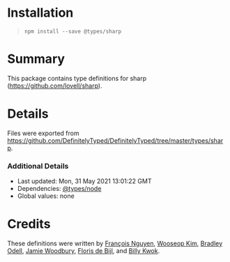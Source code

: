 # Installation
> `npm install --save @types/sharp`

# Summary
This package contains type definitions for sharp (https://github.com/lovell/sharp).

# Details
Files were exported from https://github.com/DefinitelyTyped/DefinitelyTyped/tree/master/types/sharp.

### Additional Details
 * Last updated: Mon, 31 May 2021 13:01:22 GMT
 * Dependencies: [@types/node](https://npmjs.com/package/@types/node)
 * Global values: none

# Credits
These definitions were written by [François Nguyen](https://github.com/lith-light-g), [Wooseop Kim](https://github.com/wooseopkim), [Bradley Odell](https://github.com/BTOdell), [Jamie Woodbury](https://github.com/JamieWoodbury), [Floris de Bijl](https://github.com/Fdebijl), and [Billy Kwok](https://github.com/billykwok).
